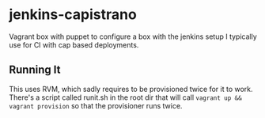 # jenkins-capistrano
Vagrant box with puppet to configure a box with the jenkins setup I
typically use for CI with cap based deployments.

## Running It
This uses RVM, which sadly requires to be provisioned twice for it to
work. There's a script called runit.sh in the root dir that will call
``vagrant up && vagrant provision`` so that the provisioner runs twice. 
